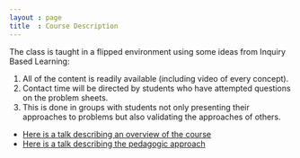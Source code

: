 ```yaml
---
layout : page
title  : Course Description
---
```


The class is taught in a flipped environment using some ideas from Inquiry Based Learning:

1. All of the content is readily available (including video of every concept).
2. Contact time will be directed by students who have attempted questions on the problem sheets.
3. This is done in groups with students not only presenting their approaches to problems but also validating the approaches of others.

- [Here is a talk describing an overview of the course]({{site.baseurl}}/CourseDescription/overview.pdf)
- [Here is a talk describing the pedagogic approach]({{site.baseurl}}/CourseDescription/Learning_Methods.html)
